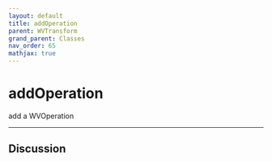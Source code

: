 ```yaml
---
layout: default
title: addOperation
parent: WVTransform
grand_parent: Classes
nav_order: 65
mathjax: true
---
```


#  addOperation

add a WVOperation


---

## Discussion

  
